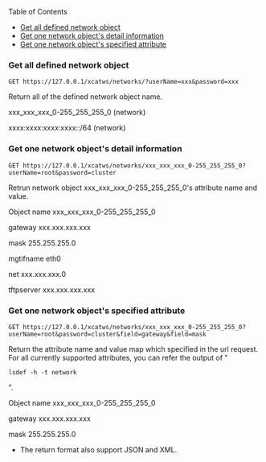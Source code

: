 <!-- START doctoc generated TOC please keep comment here to allow auto update -->
<!-- DON'T EDIT THIS SECTION, INSTEAD RE-RUN doctoc TO UPDATE -->
Table of Contents

- [Get all defined network object](#get-all-defined-network-object)
- [Get one network object's detail information](#get-one-network-objects-detail-information)
- [Get one network object's specified attribute](#get-one-network-objects-specified-attribute)

<!-- END doctoc generated TOC please keep comment here to allow auto update -->

### Get all defined network object
    
    GET https://127.0.0.1/xcatws/networks/?userName=xxx&password=xxx

Return all of the defined network object name. 

xxx_xxx_xxx_0-255_255_255_0 (network)

xxxx:xxxx:xxxx:xxxx::/64 (network)

### Get one network object's detail information
    
    GET https://127.0.0.1/xcatws/networks/xxx_xxx_xxx_0-255_255_255_0?userName=root&password=cluster

Retrun network object xxx_xxx_xxx_0-255_255_255_0's attribute name and value. 

Object name
xxx_xxx_xxx_0-255_255_255_0

gateway
xxx.xxx.xxx.xxx

mask
255.255.255.0

mgtifname
eth0

net
xxx.xxx.xxx.0

tftpserver
xxx.xxx.xxx.xxx

### Get one network object's specified attribute
    
    GET https://127.0.0.1/xcatws/networks/xxx_xxx_xxx_0-255_255_255_0?userName=root&password=cluster&field=gateway&field=mask

Return the attribute name and value map which specified in the url request. For all currently supported attributes, you can refer the output of "
    
    lsdef -h -t network

". 

Object name
xxx_xxx_xxx_0-255_255_255_0

gateway
xxx.xxx.xxx.xxx

mask
255.255.255.0

  


  * The return format also support JSON and XML. 
